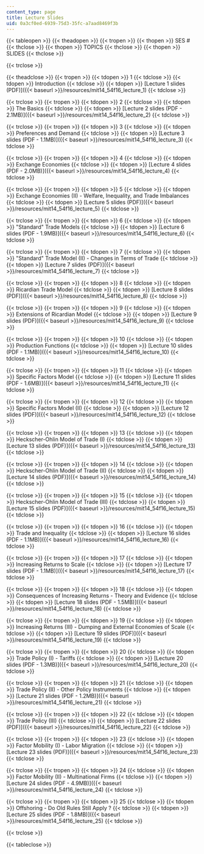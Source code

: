 ```yaml
---
content_type: page
title: Lecture Slides
uid: 0a3cf0ed-6939-75d3-35fc-a7aad8469f3b
---
```


{{< tableopen >}}
{{< theadopen >}}
{{< tropen >}}
{{< thopen >}}
SES #
{{< thclose >}}
{{< thopen >}}
TOPICS
{{< thclose >}}
{{< thopen >}}
SLIDES
{{< thclose >}}

{{< trclose >}}

{{< theadclose >}}
{{< tropen >}}
{{< tdopen >}}
1
{{< tdclose >}}
{{< tdopen >}}
Introduction
{{< tdclose >}}
{{< tdopen >}}
[Lecture 1 slides (PDF)]({{< baseurl >}}/resources/mit14_54f16_lecture_1)
{{< tdclose >}}

{{< trclose >}}
{{< tropen >}}
{{< tdopen >}}
2
{{< tdclose >}}
{{< tdopen >}}
The Basics
{{< tdclose >}}
{{< tdopen >}}
[Lecture 2 slides (PDF - 2.1MB)]({{< baseurl >}}/resources/mit14_54f16_lecture_2)
{{< tdclose >}}

{{< trclose >}}
{{< tropen >}}
{{< tdopen >}}
3
{{< tdclose >}}
{{< tdopen >}}
Preferences and Demand
{{< tdclose >}}
{{< tdopen >}}
[Lecture 3 slides (PDF - 1.1MB)]({{< baseurl >}}/resources/mit14_54f16_lecture_3)
{{< tdclose >}}

{{< trclose >}}
{{< tropen >}}
{{< tdopen >}}
4
{{< tdclose >}}
{{< tdopen >}}
Exchange Economies
{{< tdclose >}}
{{< tdopen >}}
[Lecture 4 slides (PDF - 2.0MB)]({{< baseurl >}}/resources/mit14_54f16_lecture_4)
{{< tdclose >}}

{{< trclose >}}
{{< tropen >}}
{{< tdopen >}}
5
{{< tdclose >}}
{{< tdopen >}}
Exchange Economies (II) - Welfare, Inequality, and Trade Imbalances
{{< tdclose >}}
{{< tdopen >}}
[Lecture 5 slides (PDF)]({{< baseurl >}}/resources/mit14_54f16_lecture_5)
{{< tdclose >}}

{{< trclose >}}
{{< tropen >}}
{{< tdopen >}}
6
{{< tdclose >}}
{{< tdopen >}}
"Standard" Trade Models
{{< tdclose >}}
{{< tdopen >}}
[Lecture 6 slides (PDF - 1.9MB)]({{< baseurl >}}/resources/mit14_54f16_lecture_6)
{{< tdclose >}}

{{< trclose >}}
{{< tropen >}}
{{< tdopen >}}
7
{{< tdclose >}}
{{< tdopen >}}
"Standard" Trade Model (II) - Changes in Terms of Trade
{{< tdclose >}}
{{< tdopen >}}
[Lecture 7 slides (PDF)]({{< baseurl >}}/resources/mit14_54f16_lecture_7)
{{< tdclose >}}

{{< trclose >}}
{{< tropen >}}
{{< tdopen >}}
8
{{< tdclose >}}
{{< tdopen >}}
Ricardian Trade Model
{{< tdclose >}}
{{< tdopen >}}
[Lecture 8 slides (PDF)]({{< baseurl >}}/resources/mit14_54f16_lecture_8)
{{< tdclose >}}

{{< trclose >}}
{{< tropen >}}
{{< tdopen >}}
9
{{< tdclose >}}
{{< tdopen >}}
Extensions of Ricardian Model
{{< tdclose >}}
{{< tdopen >}}
[Lecture 9 slides (PDF)]({{< baseurl >}}/resources/mit14_54f16_lecture_9)
{{< tdclose >}}

{{< trclose >}}
{{< tropen >}}
{{< tdopen >}}
10
{{< tdclose >}}
{{< tdopen >}}
Production Functions
{{< tdclose >}}
{{< tdopen >}}
[Lecture 10 slides (PDF - 1.1MB)]({{< baseurl >}}/resources/mit14_54f16_lecture_10)
{{< tdclose >}}

{{< trclose >}}
{{< tropen >}}
{{< tdopen >}}
11
{{< tdclose >}}
{{< tdopen >}}
Specific Factors Model
{{< tdclose >}}
{{< tdopen >}}
[Lecture 11 slides (PDF - 1.6MB)]({{< baseurl >}}/resources/mit14_54f16_lecture_11)
{{< tdclose >}}

{{< trclose >}}
{{< tropen >}}
{{< tdopen >}}
12
{{< tdclose >}}
{{< tdopen >}}
Specific Factors Model (II)
{{< tdclose >}}
{{< tdopen >}}
[Lecture 12 slides (PDF)]({{< baseurl >}}/resources/mit14_54f16_lecture_12)
{{< tdclose >}}

{{< trclose >}}
{{< tropen >}}
{{< tdopen >}}
13
{{< tdclose >}}
{{< tdopen >}}
Heckscher-Ohlin Model of Trade (I)
{{< tdclose >}}
{{< tdopen >}}
[Lecture 13 slides (PDF)]({{< baseurl >}}/resources/mit14_54f16_lecture_13)
{{< tdclose >}}

{{< trclose >}}
{{< tropen >}}
{{< tdopen >}}
14
{{< tdclose >}}
{{< tdopen >}}
Heckscher-Ohlin Model of Trade (II)
{{< tdclose >}}
{{< tdopen >}}
[Lecture 14 slides (PDF)]({{< baseurl >}}/resources/mit14_54f16_lecture_14)
{{< tdclose >}}

{{< trclose >}}
{{< tropen >}}
{{< tdopen >}}
15
{{< tdclose >}}
{{< tdopen >}}
Heckscher-Ohlin Model of Trade (III)
{{< tdclose >}}
{{< tdopen >}}
[Lecture 15 slides (PDF)]({{< baseurl >}}/resources/mit14_54f16_lecture_15)
{{< tdclose >}}

{{< trclose >}}
{{< tropen >}}
{{< tdopen >}}
16
{{< tdclose >}}
{{< tdopen >}}
Trade and Inequality
{{< tdclose >}}
{{< tdopen >}}
[Lecture 16 slides (PDF - 1.1MB)]({{< baseurl >}}/resources/mit14_54f16_lecture_16)
{{< tdclose >}}

{{< trclose >}}
{{< tropen >}}
{{< tdopen >}}
17
{{< tdclose >}}
{{< tdopen >}}
Increasing Returns to Scale
{{< tdclose >}}
{{< tdopen >}}
[Lecture 17 slides (PDF - 1.1MB)]({{< baseurl >}}/resources/mit14_54f16_lecture_17)
{{< tdclose >}}

{{< trclose >}}
{{< tropen >}}
{{< tdopen >}}
18
{{< tdclose >}}
{{< tdopen >}}
Consequences of Increasing Returns - Theory and Evidence
{{< tdclose >}}
{{< tdopen >}}
[Lecture 18 slides (PDF - 1.5MB)]({{< baseurl >}}/resources/mit14_54f16_lecture_18)
{{< tdclose >}}

{{< trclose >}}
{{< tropen >}}
{{< tdopen >}}
19
{{< tdclose >}}
{{< tdopen >}}
Increasing Returns (III) - Dumping and External Economies of Scale
{{< tdclose >}}
{{< tdopen >}}
[Lecture 19 slides (PDF)]({{< baseurl >}}/resources/mit14_54f16_lecture_19)
{{< tdclose >}}

{{< trclose >}}
{{< tropen >}}
{{< tdopen >}}
20
{{< tdclose >}}
{{< tdopen >}}
Trade Policy (I) - Tariffs
{{< tdclose >}}
{{< tdopen >}}
[Lecture 20 slides (PDF - 1.3MB)]({{< baseurl >}}/resources/mit14_54f16_lecture_20)
{{< tdclose >}}

{{< trclose >}}
{{< tropen >}}
{{< tdopen >}}
21
{{< tdclose >}}
{{< tdopen >}}
Trade Policy (II) - Other Policy Instruments
{{< tdclose >}}
{{< tdopen >}}
[Lecture 21 slides (PDF - 1.2MB)]({{< baseurl >}}/resources/mit14_54f16_lecture_21)
{{< tdclose >}}

{{< trclose >}}
{{< tropen >}}
{{< tdopen >}}
22
{{< tdclose >}}
{{< tdopen >}}
Trade Policy (III)
{{< tdclose >}}
{{< tdopen >}}
[Lecture 22 slides (PDF)]({{< baseurl >}}/resources/mit14_54f16_lecture_22)
{{< tdclose >}}

{{< trclose >}}
{{< tropen >}}
{{< tdopen >}}
23
{{< tdclose >}}
{{< tdopen >}}
Factor Mobility (I) - Labor Migration
{{< tdclose >}}
{{< tdopen >}}
[Lecture 23 slides (PDF)]({{< baseurl >}}/resources/mit14_54f16_lecture_23)
{{< tdclose >}}

{{< trclose >}}
{{< tropen >}}
{{< tdopen >}}
24
{{< tdclose >}}
{{< tdopen >}}
Factor Mobility (II) - Multinational Firms
{{< tdclose >}}
{{< tdopen >}}
[Lecture 24 slides (PDF - 4.9MB)]({{< baseurl >}}/resources/mit14_54f16_lecture_24)
{{< tdclose >}}

{{< trclose >}}
{{< tropen >}}
{{< tdopen >}}
25
{{< tdclose >}}
{{< tdopen >}}
Offshoring - Do Old Rules Still Apply ?
{{< tdclose >}}
{{< tdopen >}}
[Lecture 25 slides (PDF - 1.8MB)]({{< baseurl >}}/resources/mit14_54f16_lecture_25)
{{< tdclose >}}

{{< trclose >}}

{{< tableclose >}}
